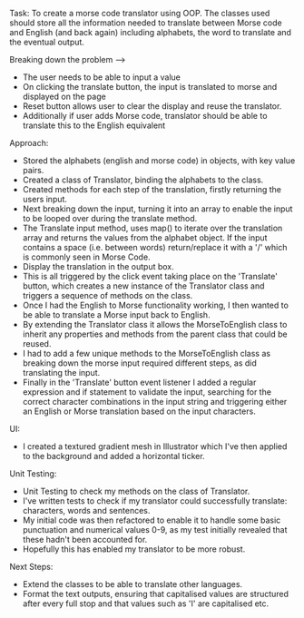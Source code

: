 Task:
To create a morse code translator using OOP.
The classes used should store all the information needed to translate between Morse code and English (and back again) including alphabets, the word to translate and the eventual output.


Breaking down the problem -->
- The user needs to be able to input a value 
- On clicking the translate button, the input is translated to morse and displayed on the page
- Reset button allows user to clear the display and reuse the translator.
- Additionally if user adds Morse code, translator should be able to translate this to the English equivalent


Approach: 
- Stored the alphabets (english and morse code) in objects, with key value pairs.
- Created a class of Translator, binding the alphabets to the class.
- Created methods for each step of the translation, firstly returning the users input. 
- Next breaking down the input, turning it into an array to enable the input to be looped over during the translate method.
- The Translate input method, uses map() to iterate over the translation array and returns the values from the alphabet object. If the input contains a space (i.e. between words) return/replace it with a '/' which is commonly seen in Morse Code.
- Display the translation in the output box.
- This is all triggered by the click event taking place on the 'Translate' button, which creates a new instance of the Translator class and triggers a sequence of methods on the class.
- Once I had the English to Morse functionality working, I then wanted to be able to translate a Morse input back to English.
- By extending the Translator class it allows the MorseToEnglish class to inherit any properties and methods from the parent class that could be reused.
- I had to add a few unique methods to the MorseToEnglish class as breaking down the morse input required different steps, as did translating the input.
- Finally in the 'Translate' button event listener I added a regular expression and if statement to validate the input, searching for the correct character combinations in the input string and triggering either an English or Morse translation based on the input characters.


UI:
- I created a textured gradient mesh in Illustrator which I've then applied to the background and added a horizontal ticker.


Unit Testing:
- Unit Testing to check my methods on the class of Translator.
- I've written tests to check if my translator could successfully translate: characters, words and sentences.
- My initial code was then refactored to enable it to handle some basic punctuation and numerical values 0-9, as my test initially revealed that these hadn't been accounted for.
- Hopefully this has enabled my translator to be more robust.

Next Steps:
- Extend the classes to be able to translate other languages.
- Format the text outputs, ensuring that capitalised values are structured after every full stop and that values such as 'I' are capitalised etc.


